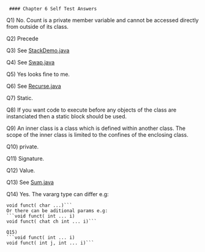      #### Chapter 6 Self Test Answers

Q1) No. Count is a private member variable and cannot be accessed directly from outside of its class.

Q2) Precede

Q3) See [StackDemo.java](./src/StackDemo.java)

Q4) See [Swap.java](./src/Swap.java)

Q5) Yes looks fine to me.

Q6) See [Recurse.java](./src/Recurse.java)

Q7) Static.

Q8) If you want code to execute before any objects of the class are instanciated then a static block should be used.

Q9) An inner class is a class which is defined within another class. 
    The scope of the inner class is limited to the confines of the enclosing class.

Q10) private.

Q11) Signature.

Q12) Value.

Q13) See [Sum.java](./src/Sum.java)
 
Q14) Yes. The vararg type can differ e.g: 
```void funct( int ...) 
void funct( char ...)```
Or there can be aditional params e.g: 
```void funct( int ... i)
void funct( chat ch int ... i)```   

Q15) 
```void funct( int ... i)
void funct( int j, int ... i)```         
     
    